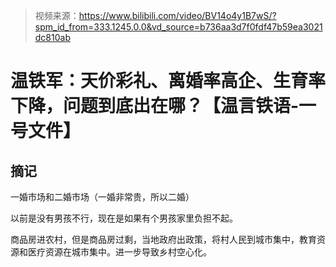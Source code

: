 > 视频来源：https://www.bilibili.com/video/BV14o4y1B7wS/?spm_id_from=333.1245.0.0&vd_source=b736aa3d7f0fdf47b59ea3021dc810ab

# 温铁军：天价彩礼、离婚率高企、生育率下降，问题到底出在哪？【温言铁语-一号文件】

## 摘记

一婚市场和二婚市场（一婚非常贵，所以二婚）

以前是没有男孩不行，现在是如果有个男孩家里负担不起。

商品房进农村，但是商品房过剩，当地政府出政策，将村人民到城市集中，教育资源和医疗资源在城市集中。进一步导致乡村空心化。